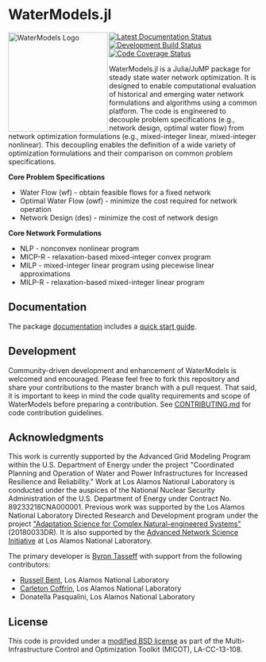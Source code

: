 # WaterModels.jl
<img src="https://lanl-ansi.github.io/WaterModels.jl/dev/assets/logo.svg" align="left" width="200" alt="WaterModels Logo">

<a href="https://lanl-ansi.github.io/WaterModels.jl/latest/"><img align="top" src="https://img.shields.io/badge/docs-latest-blue.svg" alt="Latest Documentation Status"></a> <a href="https://travis-ci.org/lanl-ansi/WaterModels.jl"><img src="https://travis-ci.org/lanl-ansi/WaterModels.jl.svg?branch=master" align="top" alt="Development Build Status"></a> <a href="https://codecov.io/gh/lanl-ansi/WaterModels.jl"><img align="top" src="https://codecov.io/gh/lanl-ansi/WaterModels.jl/branch/master/graph/badge.svg" alt="Code Coverage Status"></a>

WaterModels.jl is a Julia/JuMP package for steady state water network optimization.
It is designed to enable computational evaluation of historical and emerging water network formulations and algorithms using a common platform.
The code is engineered to decouple problem specifications (e.g., network design, optimal water flow) from network optimization formulations (e.g., mixed-integer linear, mixed-integer nonlinear).
This decoupling enables the definition of a wide variety of optimization formulations and their comparison on common problem specifications.

**Core Problem Specifications**
* Water Flow (wf) - obtain feasible flows for a fixed network
* Optimal Water Flow (owf) - minimize the cost required for network operation
* Network Design (des) - minimize the cost of network design

**Core Network Formulations**
* NLP - nonconvex nonlinear program
* MICP-R - relaxation-based mixed-integer convex program
* MILP - mixed-integer linear program using piecewise linear approximations
* MILP-R - relaxation-based mixed-integer linear program

## Documentation
The package [documentation](https://lanl-ansi.github.io/WaterModels.jl/latest/) includes a [quick start guide](https://lanl-ansi.github.io/WaterModels.jl/latest/quickguide).

## Development
Community-driven development and enhancement of WaterModels is welcomed and encouraged.
Please feel free to fork this repository and share your contributions to the master branch with a pull request.
That said, it is important to keep in mind the code quality requirements and scope of WaterModels before preparing a contribution.
See [CONTRIBUTING.md](https://github.com/lanl-ansi/WaterModels.jl/blob/master/CONTRIBUTING.md) for code contribution guidelines.

## Acknowledgments
This work is currently supported by the Advanced Grid Modeling Program within the U.S. Department of Energy under the project "Coordinated Planning and Operation of Water and Power Infrastructures for Increased Resilience and Reliability."
Work at Los Alamos National Laboratory is conducted under the auspices of the National Nuclear Security Administration of the U.S. Department of Energy under Contract No. 89233218CNA000001.
Previous work was supported by the Los Alamos National Laboratory Directed Research and Development program under the project ["Adaptation Science for Complex Natural-engineered Systems"](http://www.lanl.gov/projects/nesma) (20180033DR).
It is also supported by the [Advanced Network Science Initiative](https://lanl-ansi.github.io) at Los Alamos National Laboratory.

The primary developer is [Byron Tasseff](https://github.com/tasseff) with support from the following contributors:
- [Russell Bent](https://github.com/rb004f), Los Alamos National Laboratory
- [Carleton Coffrin](https://github.com/ccoffrin), Los Alamos National Laboratory
- Donatella Pasqualini, Los Alamos National Laboratory

## License
This code is provided under a [modified BSD license](https://github.com/lanl-ansi/WaterModels.jl/blob/master/LICENSE.md) as part of the Multi-Infrastructure Control and Optimization Toolkit (MICOT), LA-CC-13-108.
